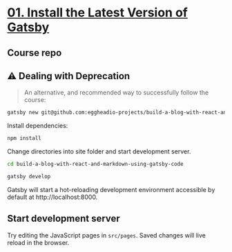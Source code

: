 # [01. Install the Latest Version of Gatsby](https://egghead.io/lessons/gatsby-install-the-latest-version-of-gatsby)


## Course repo

## ⚠️ Dealing with Deprecation

> An alternative, and recommended way to successfully follow the course:

```bash
gatsby new git@github.com:eggheadio-projects/build-a-blog-with-react-and-markdown-using-gatsby-code.git
```

Install dependencies:

```bash
npm install
```

Change directories into site folder and start development server.

```bash
cd build-a-blog-with-react-and-markdown-using-gatsby-code
```

```bash
gatsby develop
```

Gatsby will start a hot-reloading development environment accessible by default at http://localhost:8000.

## Start development server

Try editing the JavaScript pages in `src/pages`. Saved changes will live reload in the browser.
